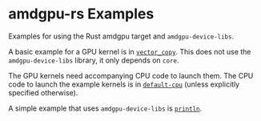 # amdgpu-rs Examples

Examples for using the Rust amdgpu target and `amdgpu-device-libs`.

A basic example for a GPU kernel is in [`vector_copy`](./vector_copy).
This does not use the `amdgpu-device-libs` library, it only depends on `core`.

The GPU kernels need accompanying CPU code to launch them.
The CPU code to launch the example kernels is in [`default-cpu`](./default-cpu) (unless explicitly specified otherwise).

A simple example that uses `amdgpu-device-libs` is [`println`](./println).
